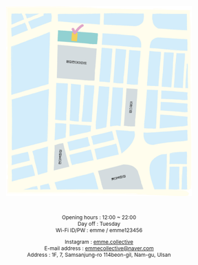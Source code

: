 <style>
    body {
        font-size: 12px;
    }
</style>
<br/>

![locatoin](./location.png)

<br/>

<center>

Opening hours : 12:00 ~ 22:00<br/>
Day off : Tuesday<br/>
Wi-Fi ID/PW : emme / emme123456<br/>

Instagram : [emme.collective](https://www.instagram.com/emme.collective/)<br/>
E-mail address : emmecollective@naver.com<br/>
Address : 1F, 7, Samsanjung-ro 114beon-gil, Nam-gu, Ulsan<br/>
<!--Address : 1546-18, Samsan-dong, Nam-gu, Ulsan, Republic of Korea<br/> -->

</center>

<!--<img class="logo" src="./instagram_logo.png" style="width:17px; height:17px;margin:0px 0px -3px 2px"/>--> 
